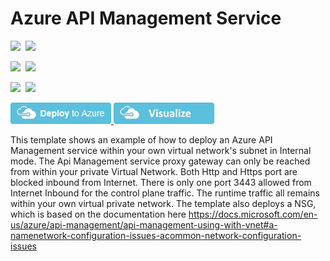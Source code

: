 # Azure API Management Service

<IMG SRC="https://azurequickstartsservice.blob.core.windows.net/badges/201-api-management-create-with-internal-vnet/PublicLastTestDate.svg" />&nbsp;
<IMG SRC="https://azurequickstartsservice.blob.core.windows.net/badges/201-api-management-create-with-internal-vnet/PublicDeployment.svg" />&nbsp;

<IMG SRC="https://azurequickstartsservice.blob.core.windows.net/badges/201-api-management-create-with-internal-vnet/FairfaxLastTestDate.svg" />&nbsp;
<IMG SRC="https://azurequickstartsservice.blob.core.windows.net/badges/201-api-management-create-with-internal-vnet/FairfaxDeployment.svg" />&nbsp;

<IMG SRC="https://azurequickstartsservice.blob.core.windows.net/badges/201-api-management-create-with-internal-vnet/BestPracticeResult.svg" />&nbsp;
<IMG SRC="https://azurequickstartsservice.blob.core.windows.net/badges/201-api-management-create-with-internal-vnet/CredScanResult.svg" />&nbsp;

<a href="https://portal.azure.com/#create/Microsoft.Template/uri/https%3A%2F%2Fraw.githubusercontent.com%2Fazure%2Fazure-quickstart-templates%2Fmaster%2F201-api-management-create-with-internal-vnet%2Fazuredeploy.json" target="_blank">
    <img src="https://raw.githubusercontent.com/Azure/azure-quickstart-templates/master/1-CONTRIBUTION-GUIDE/images/deploytoazure.png"/>
</a>
<a href="http://armviz.io/#/?load=https%3A%2F%2Fraw.githubusercontent.com%2FAzure%2Fazure-quickstart-templates%2Fmaster%2F201-api-management-create-with-internal-vnet%2Fazuredeploy.json" target="_blank">
    <img src="https://raw.githubusercontent.com/Azure/azure-quickstart-templates/master/1-CONTRIBUTION-GUIDE/images/visualizebutton.png"/>
</a>

This template shows an example of how to deploy an Azure API Management service within your own virtual network's subnet in Internal mode. The Api Management service proxy gateway can only be reached from within your private Virtual Network. Both Http and Https port are blocked inbound from Internet. There is only one port 3443 allowed from Internet Inbound for the control plane traffic. The runtime traffic all remains within your own virtual private network. The template also deploys a NSG, which is based on the documentation here https://docs.microsoft.com/en-us/azure/api-management/api-management-using-with-vnet#a-namenetwork-configuration-issues-acommon-network-configuration-issues

